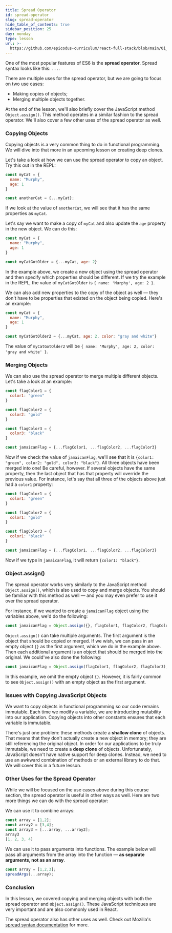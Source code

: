 ```yaml
---
title: Spread Operator
id: spread-operator
slug: spread-operator
hide_table_of_contents: true
sidebar_position: 25
day: monday
type: lesson
url: >-
  https://github.com/epicodus-curriculum/react-full-stack/blob/main/0i_spread_operator.md
---
```


One of the most popular features of ES6 is the **spread operator**. Spread syntax looks like this: `...`.

There are multiple uses for the spread operator, but we are going to focus on two use cases:

 * Making copies of objects;
 * Merging multiple objects together.

At the end of the lesson, we'll also briefly cover the JavaScript method `Object.assign()`. This method operates in a similar fashion to the spread operator. We'll also cover a few other uses of the spread operator as well.

### Copying Objects

Copying objects is a very common thing to do in functional programming. We will dive into that more in an upcoming lesson on creating deep clones.

Let's take a look at how we can use the spread operator to copy an object. Try this out in the REPL:

```js
const myCat = {
  name: "Murphy",
  age: 1
}

const anotherCat = {...myCat};
```

If we look at the value of `anotherCat`, we will see that it has the same properties as `myCat`.

Let's say we want to make a copy of `myCat` and also update the `age` property in the new object. We can do this:

```js
const myCat = {
  name: "Murphy",
  age: 1
}

const myCatGotOlder = {...myCat, age: 2}
```

In the example above, we create a new object using the spread operator and then specify which properties should be different. If we try the example in the REPL, the value of `myCatGotOlder` is `{ name: 'Murphy', age: 2 }`.

We can also add new properties to the copy of the object as well — they don't have to be properties that existed on the object being copied. Here's an example:

```js
const myCat = {
  name: "Murphy",
  age: 1
}

const myCatGotOlder2 = {...myCat, age: 2, color: "gray and white"}
```

The value of `myCatGotOlder2` will be `{ name: 'Murphy', age: 2, color: 'gray and white' }`.

### Merging Objects

We can also use the spread operator to merge multiple different objects. Let's take a look at an example:

```js
const flagColor1 = {
  color1: "green"
}

const flagColor2 = {
  color2: "gold"
}

const flagColor3 = {
  color3: "black"
}

const jamaicanFlag = {...flagColor1, ...flagColor2, ...flagColor3}
```

Now if we check the value of `jamaicanFlag`, we'll see that it is `{color1: "green", color2: "gold", color3: "black"}`. All three objects have been merged into one! Be careful, however. If several objects have the same property, then the last object that has that property will override the previous value. For instance, let's say that all three of the objects above just had a `color1` property:

```js
const flagColor1 = {
  color1: "green"
}

const flagColor2 = {
  color1: "gold"
}

const flagColor3 = {
  color1: "black"
}

const jamaicanFlag = {...flagColor1, ...flagColor2, ...flagColor3}
```

Now if we type in `jamaicanFlag`, it will return `{color1: "black"}`.

### Object.assign()

The spread operator works very similarly to the JavaScript method `Object.assign()`, which is also used to copy and merge objects. You should be familiar with this method as well — and you may even prefer to use it over the spread operator.

For instance, if we wanted to create a `jamaicanFlag` object using the variables above, we'd do the following:

```javascript
const jamaicanFlag = Object.assign({}, flagColor1, flagColor2, flagColor3);
```

`Object.assign()` can take multiple arguments. The first argument is the object that should be copied or merged. If we wish, we can pass in an empty object `{}` as the first argument, which we do in the example above. Then each additional argument is an object that should be merged into the original. We could've also done the following:

```javascript
const jamaicanFlag = Object.assign(flagColor1, flagColor2, flagColor3);
```

In this example, we omit the empty object `{}`. However, it is fairly common to see `Object.assign()` with an empty object as the first argument.

### Issues with Copying JavaScript Objects

We want to copy objects in functional programming so our code remains immutable. Each time we modify a variable, we are introducting mutability into our application. Copying objects into other constants ensures that each variable is immutable.

There's just one problem: these methods create a **shallow clone** of objects. That means that they don't actually create a new object in memory; they are still referencing the original object. In order for our applications to be truly immutable, we need to create a **deep clone** of objects. Unfortunately, JavaScript doesn't have native support for deep clones. Instead, we need to use an awkward combination of methods or an external library to do that. We will cover this in a future lesson.

### Other Uses for the Spread Operator

While we will be focused on the use cases above during this course section, the spread operator is useful in other ways as well. Here are two more things we can do with the spread operator:

We can use it to combine arrays:

```js
const array = [1,2];
const array2 = [3,4];
const array3 = [...array, ...array2];
array3
[1, 2, 3, 4]
```

We can use it to pass arguments into functions. The example below will pass all arguments from the array into the function — **as separate arguments, not as an array**.

```js
const array = [1,2,3];
spreadArgs(...array);
```

### Conclusion

In this lesson, we covered copying and merging objects with both the spread operator and `Object.assign()`. These JavaScript techniques are very important and are also commonly used in React.

The spread operator also has other uses as well. Check out Mozilla's [spread syntax documentation](https://developer.mozilla.org/en-US/docs/Web/JavaScript/Reference/Operators/Spread_syntax) for more.

